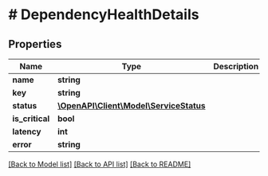 # # DependencyHealthDetails

## Properties

Name | Type | Description | Notes
------------ | ------------- | ------------- | -------------
**name** | **string** |  |
**key** | **string** |  |
**status** | [**\OpenAPI\Client\Model\ServiceStatus**](ServiceStatus.md) |  |
**is_critical** | **bool** |  |
**latency** | **int** |  |
**error** | **string** |  |

[[Back to Model list]](../../README.md#models) [[Back to API list]](../../README.md#endpoints) [[Back to README]](../../README.md)
